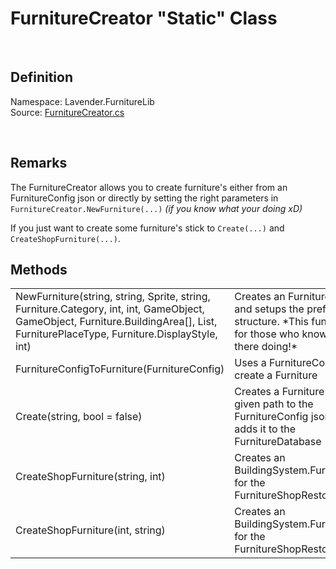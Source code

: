 # FurnitureCreator "Static" Class
<br>

## Definition
Namespace: Lavender.FurnitureLib <br>
Source: [FurnitureCreator.cs](https://github.com/leonarudo/Lavender/blob/main/Lavender/FurnitureLib/FurnitureCreator.cs)

<br>

## Remarks
The FurnitureCreator allows you to create furniture's either from an FurnitureConfig json or directly by setting the right parameters in ``FurnitureCreator.NewFurniture(...)``
*(if you know what your doing xD)*

If you just want to create some furniture's stick to ``Create(...)`` and ``CreateShopFurniture(...)``.
<br>

## Methods

<table>
<tr>
    <td>NewFurniture(string, string, Sprite, string, Furniture.Category, int, int, GameObject, GameObject, Furniture.BuildingArea[], List<Furniture.ReseourceItem>, FurniturePlaceType, Furniture.DisplayStyle, int)</td>
    <td>Creates an Furniture object and setups the prefab entity structure. *This function is for those who know what there doing!*</td>
</tr>
<tr>
    <td>FurnitureConfigToFurniture(FurnitureConfig)</td>
    <td>Uses a FurnitureConfig to create a Furniture</td>
</tr>
<tr>
    <td>Create(string, bool = false)</td>
    <td>Creates a Furniture from the given path to the FurnitureConfig json and adds it to the FurnitureDatabase</td>
</tr>
<tr>
    <td>CreateShopFurniture(string, int)</td>
    <td>Creates an BuildingSystem.FurnitureInfo for the FurnitureShopRestockHandler</td>
</tr>
<tr>
    <td>CreateShopFurniture(int, string)</td>
    <td>Creates an BuildingSystem.FurnitureInfo for the FurnitureShopRestockHandler</td>
</tr>
</table>

<br>
